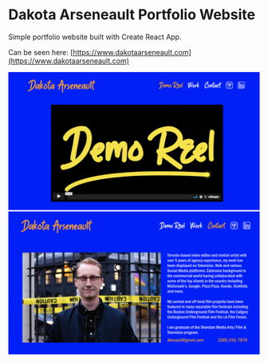 # Dakota Arseneault Portfolio Website

Simple portfolio website built with Create React App. 

Can be seen here: [https://www.dakotaarseneault.com](https://www.dakotaarseneault.com)


![Screenshot Reel](https://github.com/janeszelag/dk-site/blob/main/docs/Screen%20Shot%202021-02-23%20at%201.48.48%20PM.png?raw=true)
![Screenshot Contact](https://github.com/janeszelag/dk-site/blob/main/docs/Screen%20Shot%202021-02-23%20at%201.48.32%20PM.png?raw=true)

